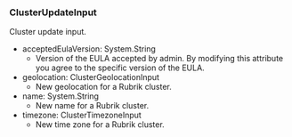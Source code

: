 ### ClusterUpdateInput
Cluster update input.

- acceptedEulaVersion: System.String
  - Version of the EULA accepted by admin. By modifying this attribute you
       agree to the specific version of the EULA.
- geolocation: ClusterGeolocationInput
  - New geolocation for a Rubrik cluster.
- name: System.String
  - New name for a Rubrik cluster.
- timezone: ClusterTimezoneInput
  - New time zone for a Rubrik cluster.
